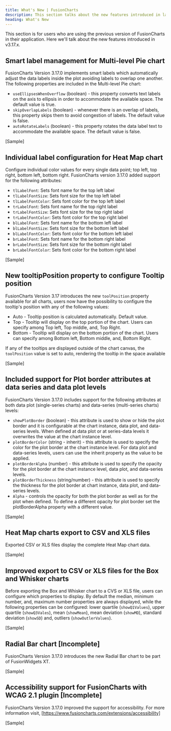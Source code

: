 ```yaml
---
title: What's New | FusionCharts
description: This section talks about the new features introduced in latest version.
heading: What's New
---
```


This section is for users who are using the previous version of FusionCharts in their application. Here we'll talk about the new features introduced in v3.17.x.

## Smart label management for Multi-level Pie chart

FusionCharts Version 3.17.0 implements smart labels which automatically adjust the data labels inside the plot avoiding labels to overlap one another. The following properties are included in the Multi-level Pie chart:
-  `useEllipsesWhenOverflow` (boolean) - this property converts text labels on the axis to ellipsis in order to accommodate the available space. The default value is true. 
-  `skipOverlapLabels` (boolean) - whenever there is an overlap of labels, this property skips them to avoid congestion of labels. The default value is false.
-  `autoRotateLabels` (boolean) - this property rotates the data label text to accommodate the available space. The default value is false.

[Sample]

## Individual label configuration for Heat Map chart

Configure individual color values for every single data point; top left, top right, bottom left, bottom right. FusionCharts version 3.17.0 added support for the following attributes:
-  `tlLabelFont`: Sets font name for the top left label
-  `tlLabelFontSize`: Sets font size for the top left label
-  `tlLabelFontColor`: Sets font color for the top left label
-  `trLabelFont`: Sets font name for the top right label
-  `trLabelFontSize`: Sets font size for the top right label
-  `trLabelFontColor`: Sets font color for the top right label
-  `blLabelFont`: Sets font name for the bottom left label
-  `blLabelFontSize`: Sets font size for the bottom left label
-  `blLabelFontColor`: Sets font color for the bottom left label
-  `brLabelFont`: Sets font name for the bottom right label
-  `brLabelFontSize`: Sets font size for the bottom right label
-  `brLabelFontColor`: Sets font color for the bottom right label

[Sample]

## New tooltipPosition property to configure Tooltip position

FusionCharts Version 3.17 introduces the new `toolPosition` property available for all charts, users now have the possibility to configure the tooltip's position with any of the following values:

-  Auto - Tooltip position is calculated automatically. Default value. 
-  Top - Tooltip will display on the top portion of the chart. Users can specify among Top left, Top middle, and, Top Right. 
-  Bottom - Tooltip will display on the bottom portion of the chart. Users can specify among Bottom left, Bottom middle, and, Bottom Right. 

If any of the tooltips are displayed outside of the chart canvas, the `toolPosition` value is set to auto, rendering the tooltip in the space available

[Sample]

## Included support for Plot border attributes at data series and data plot levels

FusionCharts Version 3.17.0 includes support for the following attributes at both data plot (single-series charts) and data-series (multi-series charts) levels:

- `showPlotBorder` (boolean) - this attribute is used to show or hide the plot border and it is configurable at the chart instance, data plot, and data-series levels. When defined at data plot or at series-data levels it overwrites the value at the chart instance level.   
-  `plotBorderColor` (string - inherit) - this attribute is used to specify the color for the plot border at the chart instance level. For data plot and data-series levels, users can use the inherit property as the value to be applied.  
-  `plotBorderAlpha` (number) - this attribute is used to specify the opacity for the plot border at the chart instance level, data plot, and data-series levels. 
-  `plotBorderThickness` (string/number) - this attribute is used to specify the thickness for the plot border at chart instance, data plot, and data-series levels.
-  `Alpha` - controls the opacity for both the plot border as well as for the plot when defined. To define a different opacity for plot border set the plotBorderAlpha property with a different value. 

[Sample]

## Heat Map charts export to CSV and XLS files

Exported CSV or XLS files display the complete Heat Map chart data. 

[Sample]

## Improved export to CSV or XLS files for the Box and Whisker charts

Before exporting the Box and Whisker chart to a CVS or XLS file, users can configure which properties to display. By default the median, minimum number, and, maximum number properties are always displayed, while the following properties can be configured: lower quartile (`showQ1Values`), upper quartile (`showQ3Vales`), mean (`showMean`), mean deviation (`showMD`), standard deviation (`showSD`) and, outliers (`showOutlerValues`). 

[Sample]

## Radial Bar chart [Incomplete]
FusionCharts Version 3.17.0 introduces the new Radial Bar chart to be part of FusionWidgets XT. 

[Sample]

## Accessibility support for FusionCharts with WCAG 2.1 plugin [Incomplete]
FusionCharts Version 3.17.0 improved the support for accessibility. For more information visit, [https://www.fusioncharts.com/extensions/accessibility]

[Sample]

